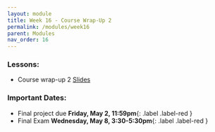 ```yaml
---
layout: module
title: Week 16 - Course Wrap-Up 2
permalink: /modules/week16
parent: Modules
nav_order: 16
---
```



### Lessons:
* Course wrap-up 2 [Slides]()


### Important Dates:
* Final project due **Friday, May 2, 11:59pm**{: .label .label-red }
* Final Exam **Wednesday, May 8, 3:30-5:30pm**{: .label .label-red }



